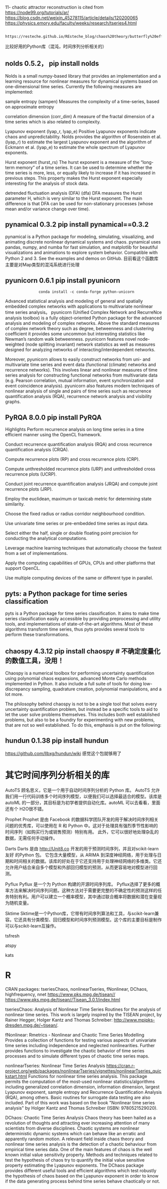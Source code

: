 11- chaotic attractor reconstruction is cited from
     https://node99.org/tutorials/ar/
     https://blog.csdn.net/weixin_45278115/article/details/120200065 
     https://physics.emory.edu/faculty/weeks/research/tseries4.html
     
                            https://resteche.github.io/REsteche_blog/chaos%20theory/butterfly%20effect/python%20animation/2021/10/20/Lorenz_animation.html    
     
     
     
比较好用的Python库（混沌，时间序列分析相关的）

## nolds 0.5.2， pip install nolds

Nolds is a small numpy-based library that provides an implementation and a learning resource for nonlinear measures for dynamical systems based on one-dimensional time series. Currently the following measures are implemented:

sample entropy (sampen)
Measures the complexity of a time-series, based on approximate entropy

correlation dimension (corr_dim)
A measure of the fractal dimension of a time series which is also related to complexity.

Lyapunov exponent (lyap_r, lyap_e)
Positive Lyapunov exponents indicate chaos and unpredictability. Nolds provides the algorithm of Rosenstein et al. (lyap_r) to estimate the largest Lyapunov exponent and the algorithm of Eckmann et al. (lyap_e) to estimate the whole spectrum of Lyapunov exponents.

Hurst exponent (hurst_rs)
The hurst exponent is a measure of the “long-term memory” of a time series. It can be used to determine whether the time series is more, less, or equally likely to increase if it has increased in previous steps. This property makes the Hurst exponent especially interesting for the analysis of stock data.

detrended fluctuation analysis (DFA) (dfa)
DFA measures the Hurst parameter H, which is very similar to the Hurst exponent. The main difference is that DFA can be used for non-stationary processes (whose mean and/or variance change over time).


## pynamical 0.3.2  pip install pynamical==0.3.2

pynamical is a Python package for modeling, simulating, visualizing, and animating discrete nonlinear dynamical systems and chaos. pynamical uses pandas, numpy, and numba for fast simulation, and matplotlib for beautiful visualizations and animations to explore system behavior. Compatible with Python 2 and 3. See the examples and demos on GitHub.
目前看这个函数库主要是对Map类型的混沌系统进行处理

## pyunicorn 0.6.1 pip install pyunicorn
                   conda install -c conda-forge python-unicorn
Advanced statistical analysis and modeling of general and spatially embedded complex networks with applications to multivariate nonlinear time series analysis。
pyunicorn (Unified Complex Network and RecurreNce analysis toolbox) is a fully object-oriented Python package for the advanced analysis and modeling of complex networks. Above the standard measures of complex network theory such as degree, betweenness and clustering coefficient it provides some uncommon but interesting statistics like Newman’s random walk betweenness. pyunicorn features novel node-weighted (node splitting invariant) network statistics as well as measures designed for analyzing networks of interacting/interdependent networks.

Moreover, pyunicorn allows to easily construct networks from uni- and multivariate time series and event data (functional (climate) networks and recurrence networks). This involves linear and nonlinear measures of time series analysis for constructing functional networks from multivariate data (e.g. Pearson correlation, mutual information, event synchronization and event coincidence analysis). pyunicorn also features modern techniques of nonlinear analysis of single and pairs of time series such as recurrence quantification analysis (RQA), recurrence network analysis and visibility graphs.

## PyRQA 8.0.0 pip install PyRQA

Highlights
Perform recurrence analysis on long time series in a time efficient manner using the OpenCL framework.

Conduct recurrence quantification analysis (RQA) and cross recurrence quantification analysis (CRQA).

Compute recurrence plots (RP) and cross recurrence plots (CRP).

Compute unthresholded recurrence plots (URP) and unthresholded cross recurrence plots (UCRP).

Conduct joint recurrence quantification analysis (JRQA) and compute joint recurrence plots (JRP).

Employ the euclidean, maximum or taxicab metric for determining state similarity.

Choose the fixed radius or radius corridor neighbourhood condition.

Use univariate time series or pre-embedded time series as input data.

Select either the half, single or double floating point precision for conducting the analytical computations.

Leverage machine learning techniques that automatically choose the fastest from a set of implementations.

Apply the computing capabilities of GPUs, CPUs and other platforms that support OpenCL.

Use multiple computing devices of the same or different type in parallel.

## pyts: a Python package for time series classification
pyts is a Python package for time series classification. It aims to make time series classification easily accessible by providing preprocessing and utility tools, and implementations of state-of-the-art algorithms. Most of these algorithms transform time series, thus pyts provides several tools to perform these transformations.

## chaospy 4.3.12  pip install chaospy   # 不确定度量化的数值工具，没用！
Chaospy is a numerical toolbox for performing uncertainty quantification using polynomial chaos expansions, advanced Monte Carlo methods implemented in Python. It also include a full suite of tools for doing low-discrepancy sampling, quadrature creation, polynomial manipulations, and a lot more.

The philosophy behind chaospy is not to be a single tool that solves every uncertainty quantification problem, but instead be a specific tools to aid to let the user solve problems themselves. This includes both well established problems, but also to be a foundry for experimenting with new problems, that are not so well established. To do this, emphasis is put on the following:

## hundun 0.1.38  pip install hundun
https://github.com/llbxg/hundun/wiki
感觉这个包就够用了


# 其它时间序列分析相关的库
AutoTS
顾名思义，它是一个用于自动时间序列分析的 Python 库。 AutoTS 允许我们用一行代码训练多个时间序列模型，以便我们可以选择最适合的模型。该库是 autoML 的一部分，其目标是为初学者提供自动化库。autoML 可以去看看，里面还有个 H2O很不错。

Prophet
Prophet 是由 Facebook 的数据科学团队开发的用于解决时间序列相关问题的优秀库，可以使用在 R 和 Python 中。这对于处理具有强烈季节性影响的时间序列（如购买行为或销售预测）特别有用。 此外，它可以很好地处理杂乱的数据，无需任何手动操作。

Darts
Darts 是由 http://Unit8.co 开发的用于预测时间序列，并且对scikit-learn 友好 的Python 包。 它包含大量模型，从 ARIMA 到深度神经网络，用于处理与日期和时间相关的数据。该库的好处在于它还支持用于处理神经网络的多维类。它还允许用户结合来自多个模型和外部回归模型的预测，从而更容易地对模型进行回测。

Pyflux
Pyflux 是一个为 Python 构建的开源时间序列库。 Pyflux选择了更多的概率方法来解决时间序列问题。这种方法对于需要更完整的不确定性的预测这样的任务特别有利。用户可以建立一个概率模型，其中通过联合概率将数据和潜在变量视为随机变量。

Sktime
Sktime是一个Python库，它带有时间序列算法和工具，与scikit-learn兼容。它还具有分类模型、回归模型和时间序列预测模型。这个库的主要目标是制作可以与scikit-learn互操作。

tsfresh

atspy


kats





# R

CRAN packages: tseriesChaos, nonlinearTseries, fNonlinear, DChaos, highfrequency, nnet
https://www.pks.mpg.de/tisean//
https://www.pks.mpg.de/tisean//Tisean_3.0.1/index.html

tseriesChaos: Analysis of Nonlinear Time Series
Routines for the analysis of nonlinear time series. This work is largely inspired by the TISEAN project, by Rainer Hegger, Holger Kantz and Thomas Schreiber: <http://www.mpipks-dresden.mpg.de/~tisean/>.

fNonlinear: Rmetrics - Nonlinear and Chaotic Time Series Modelling
Provides a collection of functions for testing various aspects of univariate time series including independence and neglected nonlinearities. Further provides functions to investigate the chaotic behavior of time series processes and to simulate different types of chaotic time series maps.

nonlinearTseries: Nonlinear Time Series Analysis
https://cran.r-project.org/web/packages/nonlinearTseries/vignettes/nonlinearTseries_quickstart.html
Functions for nonlinear time series analysis. This package permits the computation of the most-used nonlinear statistics/algorithms including generalized correlation dimension, information dimension, largest Lyapunov exponent, sample entropy and Recurrence Quantification Analysis (RQA), among others. Basic routines for surrogate data testing are also included. Part of this work was based on the book "Nonlinear time series analysis" by Holger Kantz and Thomas Schreiber (ISBN: 9780521529020).

DChaos: Chaotic Time Series Analysis
Chaos theory has been hailed as a revolution of thoughts and attracting ever increasing attention of many scientists from diverse disciplines. Chaotic systems are nonlinear deterministic dynamic systems which can behave like an erratic and apparently random motion. A relevant field inside chaos theory and nonlinear time series analysis is the detection of a chaotic behaviour from empirical time series data. One of the main features of chaos is the well known initial value sensitivity property. Methods and techniques related to test the hypothesis of chaos try to quantify the initial value sensitive property estimating the Lyapunov exponents. The DChaos package provides different useful tools and efficient algorithms which test robustly the hypothesis of chaos based on the Lyapunov exponent in order to know if the data generating process behind time series behave chaotically or not.